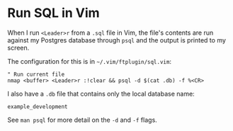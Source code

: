 # Run SQL in Vim

When I run `<Leader>r` from a `.sql` file in Vim,
the file's contents are run against my Postgres database through `psql`
and the output is printed to my screen.

The configuration for this is in `~/.vim/ftplugin/sql.vim`:

```vim
" Run current file
nmap <buffer> <Leader>r :!clear && psql -d $(cat .db) -f %<CR>
```

I also have a `.db` file that contains only the local database name:

```
example_development
```

See `man psql` for more detail on the `-d` and `-f` flags.
